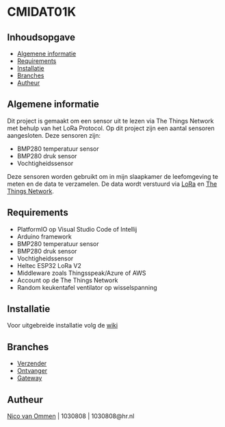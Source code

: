# CMIDAT01K

## Inhoudsopgave
<ul>
    <li><a href="#algemene-informatie">Algemene informatie</a></li>
    <li><a href="">Requirements</a></li>
    <li><a href="#installatie">Installatie</a></li>
    <li><a href="#branches">Branches</a></li>
    <li><a href="#autheur">Autheur</a></li>
</ul>

## Algemene informatie
<p>
Dit project is gemaakt om een sensor uit te lezen via The Things Network met behulp van het LoRa Protocol. Op dit project zijn een aantal sensoren
aangesloten. Deze sensoren zijn:

<ul>
    <li>BMP280 temperatuur sensor</li>
    <li>BMP280 druk sensor</li>
    <li>Vochtigheidssensor</li>
</ul>

Deze sensoren worden gebruikt om in mijn slaapkamer de leefomgeving te meten en de data te verzamelen. De data wordt verstuurd via <a href="https://en.wikipedia.org/wiki/LoRa">LoRa</a> en <a href="https://www.thethingsnetwork.org/">The Things Network</a>.

</p>


## Requirements
<ul>
    <li>PlatformIO op Visual Studio Code of Intellij</li>
    <li>Arduino framework</li>
    <li>BMP280 temperatuur sensor</li>
    <li>BMP280 druk sensor</li>
    <li>Vochtigheidssensor</li>
    <li>Heltec ESP32 LoRa V2</li>
    <li>Middleware zoals Thingsspeak/Azure of AWS</li>
    <li>Account op de The Things Network</li>
    <li>Random keukentafel ventilator op wisselspanning</li>
</ul>


## Installatie
<p>Voor uitgebreide installatie volg de <a href="https://github.com/nicoripkip/CMIDAT01K/wiki">wiki</a></p>


## Branches
<ul>
    <li><a href="https://github.com/nicoripkip/CMIDAT01K/tree/sender">Verzender</a></li>
    <li><a href="https://github.com/nicoripkip/CMIDAT01K/tree/receiver">Ontvanger</a></li>
    <li><a href="https://github.com/nicoripkip/CMIDAT01K/tree/gateway">Gateway</a></li>
</ul>


## Autheur
<p>
    <a href="https://github.com/nicoripkip">Nico van Ommen</a> | 1030808 | 1030808@hr.nl
</p>